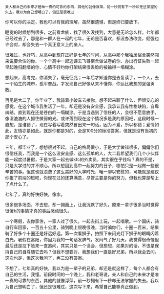 ```
亲人和自己的未来才是唯一真的可靠的东西，其他的就像浮萍，前一秒拥有下一秒却无法掌握的失去。我以为自己想明白了，但还是很难过
```

你可以你的决定，我也可以有我的理解，虽然很遗憾，但是终归要放下。

睡觉的时候想到很多，之前看龙族，找了很久没找到，大意是无论怎么样，七年都已经过去了，那是和一群人在一起的七年，无论是否喜欢，都没办法改变，倔强也许会对，却会失去一个真正意义上的亲人。

很难过，也好巧，从高中到现在正好是七年的时间，从高中那个我独居宿舍突然闯来说要合住的你、一个个高中一起逃课去飞哥宿舍做试卷的你、办出行证失败一起早起晚归翻墙的你、心情不好约你打架结果很丢脸的被输得一塌糊涂。

想起来，高考完，你消失了，毫无征兆；一年后才知道你是去复读了，一个人，去一个陌生的城市，孤军奋战。才发现自己好像从来不懂你，你远比我想的坚强勇敢。

再见是大二了，你毕业了，我骑着小破车去接你，想不起来聊了什么，但很安心的感觉，在这个城市我生活了一年，却还是没有安全感，我承认我有性格缺陷，自卑纠结，直到现在还是苍白的一塌糊涂。于是当遇到了信任的人，会很不愿意放手，像湿漉漉的人抓住微弱的光。或许落到现在这个情况多是我的原因吧，这段时候一直想，是谁错了，现在写着写着突然冒出来一句话，因为不爱，所以都错；爱情如此，友情亦是如此。就是你都是对的，全是100分的标准答案，但就是没有当初的那个安心了。

三年，都毕业了，想想很对不起，自己的格局很小，于是大学做错很多，偏偏你们很信任我，而我是一个这么没安全感、这么孤单的人，大二我希望我们几个小伙伴能一起度过暑假，于是大家一起去做kfc的外卖员，其实很在乎钱吗？真的不是，只是大学过的并不顺心，所以想回到高中一起努力的日子，哪怕只是一起做一些很辛苦的事。但这也就浪费了这么美好的大学时光，唯一聊以安慰的，可能就是建议你报了前端的班吧，你现在过的还算满意，尽管主要是你的努力，但我也算是帮上了点什么了。

七年了，真的好快好快，像水。

很多很多场面，不去想，却一拥而上，让我沉默了好久，原来一辈子很多当时觉得很傻b的事情才真的事后感动很久。

一个寒假，去你家住，一家人过了很久，一起去街上玩，一起唱歌。一个国庆，骑自行车回家，一百五十公里，骑到晚上很晚很晚，当时骗你们，十圈一百米，结果骑了好多个十圈还是好远好远。第一次看狮子，拍照下来闪光灯下狮子的眼睛闪着白光。暑假在富阳，你因为我的一句话发脾气，发闷气了好几天，我觉得很奇怪但最后还是拉下脸来一直追问，其实只是一个误会，但想想，如果对的话，不该是保持自己的自尊随它去吗？但我不想要对，我想我们一直是好兄弟，所以我会去问。这次也是，但这次我问了，再三没有答案。

不想了，七年真的好快，我以为是一辈子的兄弟，却还是就这样了，每个人都会有自己的生活，我懂。前段时间的一个晚上，我和老哥说，亲人和自己的未来才是唯一真的可靠的东西，其他的就像浮萍，前一秒拥有下一秒却无法掌握的失去。我以为自己想明白了，但还是很难过，这次写下来，希望自己能够真正做到。